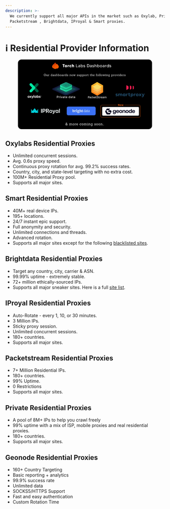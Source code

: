 ```yaml
---
description: >-
  We currently support all major APIs in the market such as Oxylab, Private ,
  Packetstream , Brightdata, IProyal & Smart proxies.
---
```


# ℹ️ Residential Provider Information

<figure><img src="../.gitbook/assets/image (1) (1) (1) (1).png" alt=""><figcaption></figcaption></figure>

## **Oxylabs Residential Proxies**

* Unlimited concurrent sessions.
* Avg. 0.6s proxy speed.
* Continuous proxy rotation for avg. 99.2% success rates.
* Country, city, and state-level targeting with no extra cost.
* 100M+ Residential Proxy pool.
* Supports all major sites.&#x20;

## **Smart Residential Proxies**

* 40M+ real device IPs.
* 195+ locations.
* 24/7 instant epic support.
* Full anonymity and security.
* Unlimited connections and threads.
* Advanced rotation.
* Supports all major sites except for the following [blacklisted sites](https://smartproxy.com/questions/do-you-have-any-blocked-sites).

## **Brightdata Residential Proxies**

* Target any country, city, carrier & ASN.
* 99.99% uptime - extremely stable.
* 72+ million ethically-sourced IPs.
* Supports all major sneaker sites. Here is a full [site list](https://supreme-conga-5d4.notion.site/Bright-data-Site-list-bc755d0dcd21468e95750c87de7c5b8a).

## **IProyal Residential Proxies**

* Auto-Rotate - every 1, 10, or 30 minutes.
* 3 Million IPs.
* Sticky proxy session.
* Unlimited concurrent sessions.
* 180+ countries.
* Supports all major sites.

## **Packetstream Residential Proxies**

* 7+ Million Residential IPs.
* 180+ countries.
* 99% Uptime.
* 0 Restrictions
* Supports all major sites.

## **Private Residential Proxies**

* A pool of 8M+ IPs to help you crawl freely
* 99% uptime with a mix of ISP, mobile proxies and real residential proxies.
* 180+ countries.
* Supports all major sites.

## Geonode **Residential Proxies**

* 160+ Country Targeting&#x20;
* Basic reporting + analytics&#x20;
* 99.9% success rate&#x20;
* Unlimited data&#x20;
* SOCKS5/HTTPS Support&#x20;
* Fast and easy authentication&#x20;
* Custom Rotation Time
